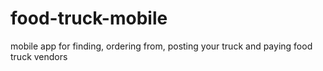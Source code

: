 # food-truck-mobile
mobile app for finding, ordering from, posting your truck and paying food truck vendors
